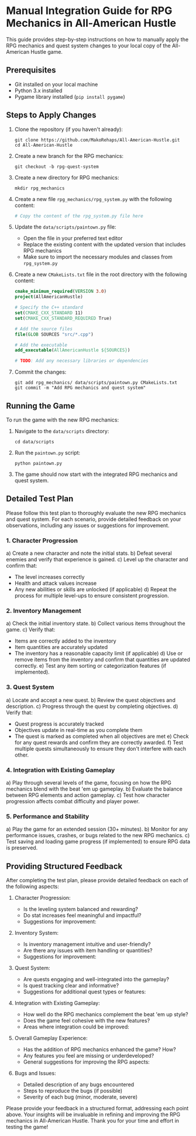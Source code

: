 # Manual Integration Guide for RPG Mechanics in All-American Hustle

This guide provides step-by-step instructions on how to manually apply the RPG mechanics and quest system changes to your local copy of the All-American Hustle game.

## Prerequisites

- Git installed on your local machine
- Python 3.x installed
- Pygame library installed (`pip install pygame`)

## Steps to Apply Changes

1. Clone the repository (if you haven't already):
   ```
   git clone https://github.com/MakoRehaps/All-American-Hustle.git
   cd All-American-Hustle
   ```

2. Create a new branch for the RPG mechanics:
   ```
   git checkout -b rpg-quest-system
   ```

3. Create a new directory for RPG mechanics:
   ```
   mkdir rpg_mechanics
   ```

4. Create a new file `rpg_mechanics/rpg_system.py` with the following content:
   ```python
   # Copy the content of the rpg_system.py file here
   ```

5. Update the `data/scripts/paintown.py` file:
   - Open the file in your preferred text editor
   - Replace the existing content with the updated version that includes RPG mechanics
   - Make sure to import the necessary modules and classes from `rpg_system.py`

6. Create a new `CMakeLists.txt` file in the root directory with the following content:
   ```cmake
   cmake_minimum_required(VERSION 3.0)
   project(AllAmericanHustle)

   # Specify the C++ standard
   set(CMAKE_CXX_STANDARD 11)
   set(CMAKE_CXX_STANDARD_REQUIRED True)

   # Add the source files
   file(GLOB SOURCES "src/*.cpp")

   # Add the executable
   add_executable(AllAmericanHustle ${SOURCES})

   # TODO: Add any necessary libraries or dependencies
   ```

7. Commit the changes:
   ```
   git add rpg_mechanics/ data/scripts/paintown.py CMakeLists.txt
   git commit -m "Add RPG mechanics and quest system"
   ```

## Running the Game

To run the game with the new RPG mechanics:

1. Navigate to the `data/scripts` directory:
   ```
   cd data/scripts
   ```

2. Run the `paintown.py` script:
   ```
   python paintown.py
   ```

3. The game should now start with the integrated RPG mechanics and quest system.

## Detailed Test Plan

Please follow this test plan to thoroughly evaluate the new RPG mechanics and quest system. For each scenario, provide detailed feedback on your observations, including any issues or suggestions for improvement.

### 1. Character Progression
a) Create a new character and note the initial stats.
b) Defeat several enemies and verify that experience is gained.
c) Level up the character and confirm that:
   - The level increases correctly
   - Health and attack values increase
   - Any new abilities or skills are unlocked (if applicable)
d) Repeat the process for multiple level-ups to ensure consistent progression.

### 2. Inventory Management
a) Check the initial inventory state.
b) Collect various items throughout the game.
c) Verify that:
   - Items are correctly added to the inventory
   - Item quantities are accurately updated
   - The inventory has a reasonable capacity limit (if applicable)
d) Use or remove items from the inventory and confirm that quantities are updated correctly.
e) Test any item sorting or categorization features (if implemented).

### 3. Quest System
a) Locate and accept a new quest.
b) Review the quest objectives and description.
c) Progress through the quest by completing objectives.
d) Verify that:
   - Quest progress is accurately tracked
   - Objectives update in real-time as you complete them
   - The quest is marked as completed when all objectives are met
e) Check for any quest rewards and confirm they are correctly awarded.
f) Test multiple quests simultaneously to ensure they don't interfere with each other.

### 4. Integration with Existing Gameplay
a) Play through several levels of the game, focusing on how the RPG mechanics blend with the beat 'em up gameplay.
b) Evaluate the balance between RPG elements and action gameplay.
c) Test how character progression affects combat difficulty and player power.

### 5. Performance and Stability
a) Play the game for an extended session (30+ minutes).
b) Monitor for any performance issues, crashes, or bugs related to the new RPG mechanics.
c) Test saving and loading game progress (if implemented) to ensure RPG data is preserved.

## Providing Structured Feedback

After completing the test plan, please provide detailed feedback on each of the following aspects:

1. Character Progression:
   - Is the leveling system balanced and rewarding?
   - Do stat increases feel meaningful and impactful?
   - Suggestions for improvement:

2. Inventory System:
   - Is inventory management intuitive and user-friendly?
   - Are there any issues with item handling or quantities?
   - Suggestions for improvement:

3. Quest System:
   - Are quests engaging and well-integrated into the gameplay?
   - Is quest tracking clear and informative?
   - Suggestions for additional quest types or features:

4. Integration with Existing Gameplay:
   - How well do the RPG mechanics complement the beat 'em up style?
   - Does the game feel cohesive with the new features?
   - Areas where integration could be improved:

5. Overall Gameplay Experience:
   - Has the addition of RPG mechanics enhanced the game? How?
   - Any features you feel are missing or underdeveloped?
   - General suggestions for improving the RPG aspects:

6. Bugs and Issues:
   - Detailed description of any bugs encountered
   - Steps to reproduce the bugs (if possible)
   - Severity of each bug (minor, moderate, severe)

Please provide your feedback in a structured format, addressing each point above. Your insights will be invaluable in refining and improving the RPG mechanics in All-American Hustle. Thank you for your time and effort in testing the game!
